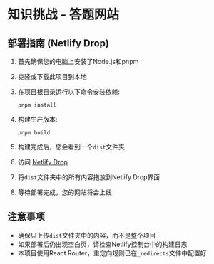 # 知识挑战 - 答题网站

## 部署指南 (Netlify Drop)

1. 首先确保您的电脑上安装了Node.js和pnpm

2. 克隆或下载此项目到本地

3. 在项目根目录运行以下命令安装依赖:
   ```
   pnpm install
   ```

4. 构建生产版本:
   ```
   pnpm build
   ```

5. 构建完成后，您会看到一个`dist`文件夹

6. 访问 [Netlify Drop](https://app.netlify.com/drop)

7. 将`dist`文件夹中的所有内容拖放到Netlify Drop界面

8. 等待部署完成，您的网站将会上线

## 注意事项

- 确保只上传`dist`文件夹中的内容，而不是整个项目
- 如果部署后仍出现空白页，请检查Netlify控制台中的构建日志
- 本项目使用React Router，重定向规则已在`_redirects`文件中配置好